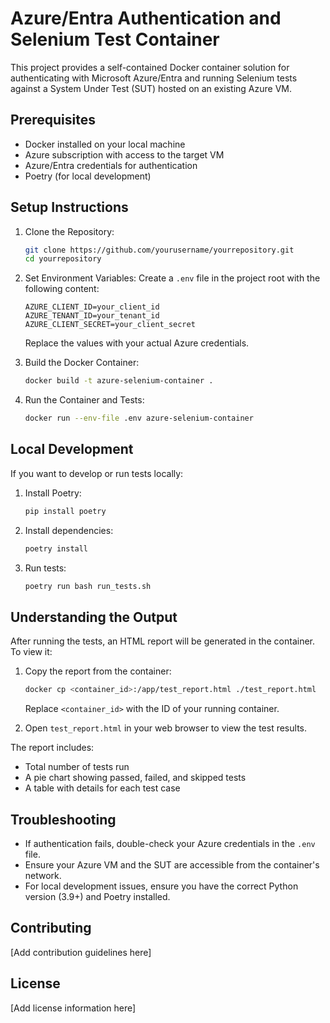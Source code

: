 # Azure/Entra Authentication and Selenium Test Container

This project provides a self-contained Docker container solution for authenticating with Microsoft Azure/Entra and running Selenium tests against a System Under Test (SUT) hosted on an existing Azure VM.

## Prerequisites

- Docker installed on your local machine
- Azure subscription with access to the target VM
- Azure/Entra credentials for authentication
- Poetry (for local development)

## Setup Instructions

1. Clone the Repository:
   ```bash
   git clone https://github.com/yourusername/yourrepository.git
   cd yourrepository
   ```

2. Set Environment Variables:
   Create a `.env` file in the project root with the following content:
   ```
   AZURE_CLIENT_ID=your_client_id
   AZURE_TENANT_ID=your_tenant_id
   AZURE_CLIENT_SECRET=your_client_secret
   ```
   Replace the values with your actual Azure credentials.

3. Build the Docker Container:
   ```bash
   docker build -t azure-selenium-container .
   ```

4. Run the Container and Tests:
   ```bash
   docker run --env-file .env azure-selenium-container
   ```

## Local Development

If you want to develop or run tests locally:

1. Install Poetry:
   ```bash
   pip install poetry
   ```

2. Install dependencies:
   ```bash
   poetry install
   ```

3. Run tests:
   ```bash
   poetry run bash run_tests.sh
   ```

## Understanding the Output

After running the tests, an HTML report will be generated in the container. To view it:

1. Copy the report from the container:
   ```bash
   docker cp <container_id>:/app/test_report.html ./test_report.html
   ```
   Replace `<container_id>` with the ID of your running container.

2. Open `test_report.html` in your web browser to view the test results.

The report includes:
- Total number of tests run
- A pie chart showing passed, failed, and skipped tests
- A table with details for each test case

## Troubleshooting

- If authentication fails, double-check your Azure credentials in the `.env` file.
- Ensure your Azure VM and the SUT are accessible from the container's network.
- For local development issues, ensure you have the correct Python version (3.9+) and Poetry installed.

## Contributing

[Add contribution guidelines here]

## License

[Add license information here]
